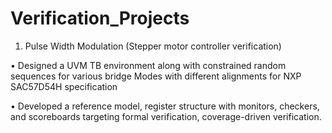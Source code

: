 # Verification_Projects
1. Pulse Width Modulation (Stepper motor controller verification)

•	Designed a UVM TB environment along with constrained random sequences for various bridge Modes with different alignments for NXP SAC57D54H specification

•	Developed a reference model, register structure with monitors, checkers, and scoreboards targeting formal verification, coverage-driven verification. 

